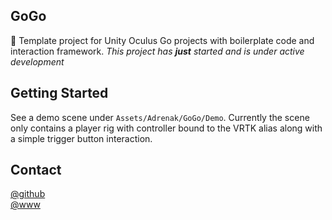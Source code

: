 ## GoGo
🚧 Template project for Unity Oculus Go projects with boilerplate code and interaction framework. _This project has __just__ started and is under active development_

## Getting Started
See a demo scene under `Assets/Adrenak/GoGo/Demo`. Currently the scene only contains a player rig with controller bound to the VRTK alias along with a simple trigger button interaction.

## Contact
[@github](https://www.github.com/adrenak)  
[@www](http://www.vatsalambastha.com)